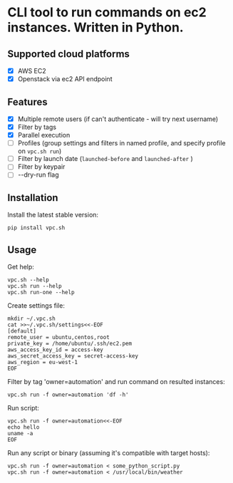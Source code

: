 # CLI tool to run commands on ec2 instances. Written in Python.

## Supported cloud platforms

- [x] AWS EC2
- [x] Openstack via ec2 API endpoint

## Features

- [x] Multiple remote users (if can't authenticate - will try next username)
- [x] Filter by tags
- [x] Parallel execution
- [ ] Profiles (group settings and filters in named profile, and specify profile on `vpc.sh run`)
- [ ] Filter by launch date (`launched-before` and `launched-after` )
- [ ] Filter by keypair
- [ ] --dry-run flag

## Installation

Install the latest stable version:

```
pip install vpc.sh
```

## Usage

Get help:

```
vpc.sh --help
vpc.sh run --help
vpc.sh run-one --help
```

Create settings file:

```
mkdir ~/.vpc.sh
cat >>~/.vpc.sh/settings<<-EOF
[default]
remote_user = ubuntu,centos,root
private_key = /home/ubuntu/.ssh/ec2.pem
aws_access_key_id = access-key
aws_secret_access_key = secret-access-key
aws_region = eu-west-1
EOF
```

Filter by tag 'owner=automation' and run command on resulted instances:

```
vpc.sh run -f owner=automation 'df -h'
```

Run script:

```
vpc.sh run -f owner=automation<<-EOF
echo hello
uname -a
EOF
```

Run any script or binary (assuming it's compatible with target hosts):

```
vpc.sh run -f owner=automation < some_python_script.py
vpc.sh run -f owner=automation < /usr/local/bin/weather
```
